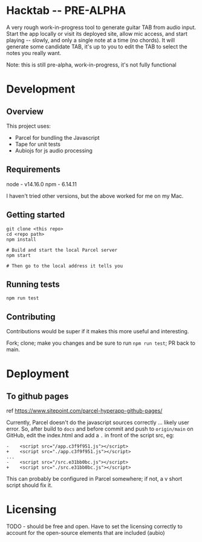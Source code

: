 # Hacktab -- PRE-ALPHA

A very rough work-in-progress tool to generate guitar TAB from audio input.  Start the app locally or visit its deployed site, allow mic access, and start playing -- slowly, and only a single note at a time (no chords).  It will generate some candidate TAB, it's up to you to edit the TAB to select the notes you really want.

Note: this is still pre-alpha, work-in-progress, it's not fully functional

# Development

## Overview

This project uses:

- Parcel for bundling the Javascript
- Tape for unit tests
- Aubiojs for js audio processing

## Requirements

node - v14.16.0
npm - 6.14.11

I haven't tried other versions, but the above worked for me on my Mac.

## Getting started

```
git clone <this repo>
cd <repo path>
npm install

# Build and start the local Parcel server
npm start

# Then go to the local address it tells you
```

## Running tests

`npm run test`

## Contributing

Contributions would be super if it makes this more useful and interesting.

Fork; clone; make you changes and be sure to run `npm run test`; PR back to main.

# Deployment

## To github pages

ref https://www.sitepoint.com/parcel-hyperapp-github-pages/

Currently, Parcel doesn't do the javascript sources correctly ... likely user error.  So, after build to `docs` and before commit and push to `origin/main` on GitHub, edit the index.html and add a `.` in front of the script src, eg:

```
-    <script src="/app.c3f9f951.js"></script>
+    <script src="./app.c3f9f951.js"></script>
... 
-    <script src="/src.e31bb0bc.js"></script>
+    <script src="./src.e31bb0bc.js"></script>
```

This can probably be configured in Parcel somewhere; if not, a v short script should fix it.

# Licensing

TODO - should be free and open.  Have to set the licensing correctly to account for the open-source elements that are included (aubio)
